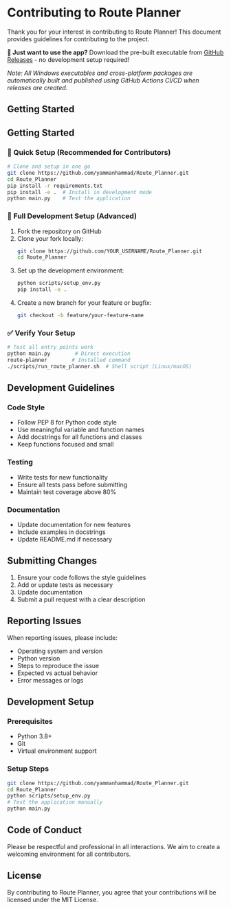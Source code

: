 # Contributing to Route Planner

Thank you for your interest in contributing to Route Planner! This document provides guidelines for contributing to the project.

**🚀 Just want to use the app?** Download the pre-built executable from [GitHub Releases](https://github.com/yammanhammad/Route_Planner/releases/latest) - no development setup required!

*Note: All Windows executables and cross-platform packages are automatically built and published using GitHub Actions CI/CD when releases are created.*

## Getting Started

## Getting Started

### 🚀 Quick Setup (Recommended for Contributors)
```bash
# Clone and setup in one go
git clone https://github.com/yammanhammad/Route_Planner.git
cd Route_Planner
pip install -r requirements.txt
pip install -e .  # Install in development mode
python main.py    # Test the application
```

### 🔧 Full Development Setup (Advanced)
1. Fork the repository on GitHub
2. Clone your fork locally:
   ```bash
   git clone https://github.com/YOUR_USERNAME/Route_Planner.git
   cd Route_Planner
   ```
3. Set up the development environment:
   ```bash
   python scripts/setup_env.py
   pip install -e .
   ```
4. Create a new branch for your feature or bugfix:
   ```bash
   git checkout -b feature/your-feature-name
   ```

### ✅ Verify Your Setup
```bash
# Test all entry points work
python main.py        # Direct execution
route-planner        # Installed command
./scripts/run_route_planner.sh  # Shell script (Linux/macOS)
```

## Development Guidelines

### Code Style
- Follow PEP 8 for Python code style
- Use meaningful variable and function names
- Add docstrings for all functions and classes
- Keep functions focused and small

### Testing
- Write tests for new functionality
- Ensure all tests pass before submitting
- Maintain test coverage above 80%

### Documentation
- Update documentation for new features
- Include examples in docstrings
- Update README.md if necessary

## Submitting Changes

1. Ensure your code follows the style guidelines
2. Add or update tests as necessary
3. Update documentation
4. Submit a pull request with a clear description

## Reporting Issues

When reporting issues, please include:
- Operating system and version
- Python version
- Steps to reproduce the issue
- Expected vs actual behavior
- Error messages or logs

## Development Setup

### Prerequisites
- Python 3.8+
- Git
- Virtual environment support

### Setup Steps
```bash
git clone https://github.com/yammanhammad/Route_Planner.git
cd Route_Planner
python scripts/setup_env.py
# Test the application manually
python main.py
```

## Code of Conduct

Please be respectful and professional in all interactions. We aim to create a welcoming environment for all contributors.

## License

By contributing to Route Planner, you agree that your contributions will be licensed under the MIT License.
